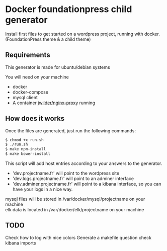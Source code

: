 Docker foundationpress child generator
======================================

Install first files to get started on a wordpress project, running with docker. (FoundationPress theme & a child theme)

Requirements
------------

This generator is made for ubuntu/debian systems

You will need on your machine
 * docker
 * docker-compose
 * mysql client
 * A container [jwilder/nginx-proxy](https://github.com/jwilder/nginx-proxy/) running

How does it works
-----------------

Once the files are generated, just run the following commands:

```sh
$ chmod +x run.sh
$ ./run.sh
$ make npm-install
$ make bower-install
```

This script will add host entries according to your answers to the generator.
 * 'dev.projectname.fr' will point to the wordpress site
 * 'dev.logs.projectname.fr' will point to an adminer interface 
 * 'dev.adminer.projectname.fr' will point to a kibana interface, so you can have your logs in a nice way.

mysql files will be stored in /var/docker/mysql/projectname on your machine  
elk data is located in /var/docker/elk/projectname on your machine

TODO
----

Check how to log with nice colors
Generate a makefile question
check kibana imports
